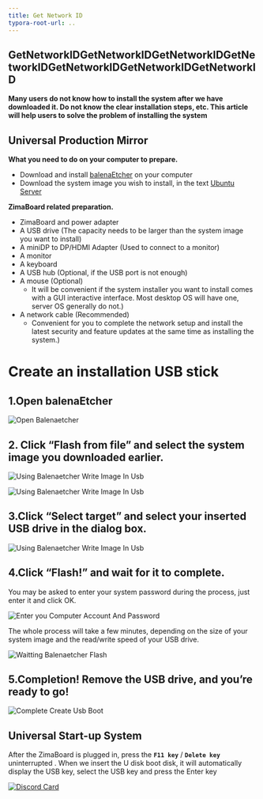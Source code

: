 ```yaml
---
title: Get Network ID
typora-root-url: ..
---
```

## GetNetworkIDGetNetworkIDGetNetworkIDGetNetworkIDGetNetworkIDGetNetworkIDGetNetworkID

**Many users do not know how to install the system after we have downloaded it. Do not know the clear installation steps, etc. This article will help users to solve the problem of installing the system**

## Universal Production Mirror

**What you need to do on your computer to prepare.**
- Download and install [balenaEtcher](https://www.balena.io/etcher/) on your computer
- Download the system image you wish to install, in the text [Ubuntu Server](https://ubuntu.com/download/server)
  

**ZimaBoard related preparation.**

- ZimaBoard and power adapter
- A USB drive (The capacity needs to be larger than the system image you want to install)
- A miniDP to DP/HDMI Adapter (Used to connect to a monitor)
- A monitor
- A keyboard
- A USB hub (Optional, if the USB port is not enough)
- A mouse (Optional)
  - It will be convenient if the system installer you want to install comes with a GUI interactive interface. Most desktop OS will have one, server OS generally do not.)
- A network cable (Recommended)
  - Convenient for you to complete the network setup and install the latest security and feature updates at the same time as installing the system.)

# Create an installation USB stick

## 1.Open balenaEtcher


![Open Balenaetcher](/images/Installing-Ubuntu-System/install-ubuntu-system-open-balenaetcher.jpg)

## 2. Click “Flash from file” and select the system image you downloaded earlier.

![Using Balenaetcher Write Image In Usb](/images/Installing-Ubuntu-System/intall-ubuntu-system-choose-image-in-balenaetcher.png)


![Using Balenaetcher Write Image In Usb](/images/Installing-Ubuntu-System/install-ubuntu-system-choose-image-in-balenaetcher1.png)

## 3.Click “Select target” and select your inserted USB drive in the dialog box.

![Using Balenaetcher Write Image In Usb](/images/Installing-Ubuntu-System/install-ubuntu-system-choose-usb-disk.png)

## 4.Click “Flash!” and wait for it to complete.
You may be asked to enter your system password during the process, just enter it and click OK.

![Enter you Computer Account And Password](/images/Installing-Ubuntu-System/install-ubuntu-system-enter-password.png)

The whole process will take a few minutes, depending on the size of your system image and the read/write speed of your USB drive.

![Waitting Balenaetcher Flash](/images/Installing-Ubuntu-System/install-ubuntu-system-makeing-image.png)

## 5.Completion! Remove the USB drive, and you’re ready to go!

![Complete Create Usb Boot](/images/Installing-Ubuntu-System/install-ubuntu-system-image-complete.png)

## Universal Start-up System

After the ZimaBoard is plugged in, press the **`F11 key`** / **`Delete key`** uninterrupted . When we insert the U disk boot disk, it will automatically display the USB key, select the USB key and press the Enter key

[![Discord Card](https://discordapp.com/api/guilds/884667213326463016/widget.png?style=banner2)](https://discord.gg/knqAbbBbeX)
